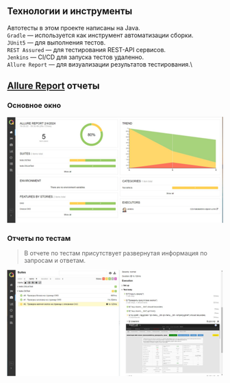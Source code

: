 <a id="tools"></a>
## Технологии и инструменты
Автотесты в этом проекте написаны на Java.\
<code>Gradle</code> — используется как инструмент автоматизации сборки.\
<code>JUnit5</code> — для выполнения тестов.\
<code>REST Assured</code> — для тестирования REST-API сервисов.\
<code>Jenkins</code> — CI/CD для запуска тестов удаленно.\
<code>Allure Report</code> — для визуализации результатов тестирования.\

<a id="allure"></a>
## </a> [Allure Report](https://jenkins.autotests.cloud/job/C23-NataliaKlmn-diplom-ui/4/allure/) отчеты

### Основное окно

<p align="center">
<img title="Allure Dashboard" src="images/screenshots/dashboard.jpg">
</p>

### Отчеты по тестам

<p align="center">

> В отчете по тестам присутствует развернутая информация по запросам и ответам.

<img title="Allure Tests" src="images/screenshots/testcase.jpg">
</p>